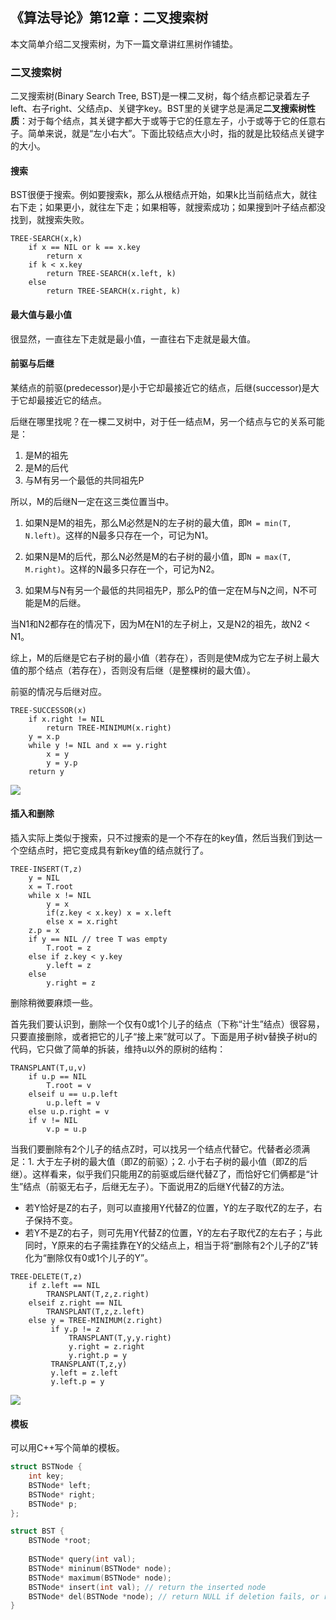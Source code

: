 ## 《算法导论》第12章：二叉搜索树

本文简单介绍二叉搜索树，为下一篇文章讲红黑树作铺垫。

### 二叉搜索树

二叉搜索树(Binary Search Tree, BST)是一棵二叉树，每个结点都记录着左子left、右子right、父结点p、关键字key。BST里的关键字总是满足**二叉搜索树性质**：对于每个结点，其关键字都大于或等于它的任意左子，小于或等于它的任意右子。简单来说，就是“左小右大”。下面比较结点大小时，指的就是比较结点关键字的大小。

#### 搜索

BST很便于搜索。例如要搜索k，那么从根结点开始，如果k比当前结点大，就往右下走；如果更小，就往左下走；如果相等，就搜索成功；如果搜到叶子结点都没找到，就搜索失败。

```pseudocode
TREE-SEARCH(x,k)
    if x == NIL or k == x.key
        return x
    if k < x.key
        return TREE-SEARCH(x.left, k)
    else
        return TREE-SEARCH(x.right, k)
```

#### 最大值与最小值

很显然，一直往左下走就是最小值，一直往右下走就是最大值。

#### 前驱与后继

某结点的前驱(predecessor)是小于它却最接近它的结点，后继(successor)是大于它却最接近它的结点。

后继在哪里找呢？在一棵二叉树中，对于任一结点M，另一个结点与它的关系可能是：

1. 是M的祖先
2. 是M的后代
3. 与M有另一个最低的共同祖先P

所以，M的后继N一定在这三类位置当中。

1. 如果N是M的祖先，那么M必然是N的左子树的最大值，即`M = min(T, N.left)`。这样的N最多只存在一个，可记为N1。

2. 如果N是M的后代，那么N必然是M的右子树的最小值，即`N = max(T, M.right)`。这样的N最多只存在一个，可记为N2。

3. 如果M与N有另一个最低的共同祖先P，那么P的值一定在M与N之间，N不可能是M的后继。

当N1和N2都存在的情况下，因为M在N1的左子树上，又是N2的祖先，故N2 < N1。

综上，M的后继是它右子树的最小值（若存在），否则是使M成为它左子树上最大值的那个结点（若存在），否则没有后继（是整棵树的最大值）。

前驱的情况与后继对应。

```pseudocode
TREE-SUCCESSOR(x)
    if x.right != NIL
        return TREE-MINIMUM(x.right)
    y = x.p
    while y != NIL and x == y.right
        x = y
        y = y.p
    return y
```
![](https://daichao1997.github.io/pic/itoa/ch12-bst-suc_pred.png)

#### 插入和删除

插入实际上类似于搜索，只不过搜索的是一个不存在的key值，然后当我们到达一个空结点时，把它变成具有新key值的结点就行了。

```pseudocode
TREE-INSERT(T,z)
    y = NIL
    x = T.root
    while x != NIL
        y = x
        if(z.key < x.key) x = x.left
        else x = x.right
    z.p = x
    if y == NIL // tree T was empty
        T.root = z
    else if z.key < y.key
        y.left = z
    else
        y.right = z
```

删除稍微要麻烦一些。

首先我们要认识到，删除一个仅有0或1个儿子的结点（下称“计生”结点）很容易，只要直接删除，或者把它的儿子“接上来”就可以了。下面是用子树v替换子树u的代码，它只做了简单的拆装，维持u以外的原树的结构：

```pseudocode
TRANSPLANT(T,u,v)
    if u.p == NIL
        T.root = v
    elseif u == u.p.left
        u.p.left = v
    else u.p.right = v
    if v != NIL
        v.p = u.p
```

当我们要删除有2个儿子的结点Z时，可以找另一个结点代替它。代替者必须满足：1. 大于左子树的最大值（即Z的前驱）；2. 小于右子树的最小值（即Z的后继）。这样看来，似乎我们只能用Z的前驱或后继代替Z了，而恰好它们俩都是“计生”结点（前驱无右子，后继无左子）。下面说用Z的后继Y代替Z的方法。

- 若Y恰好是Z的右子，则可以直接用Y代替Z的位置，Y的左子取代Z的左子，右子保持不变。
- 若Y不是Z的右子，则可先用Y代替Z的位置，Y的左右子取代Z的左右子；与此同时，Y原来的右子需挂靠在Y的父结点上，相当于将“删除有2个儿子的Z”转化为“删除仅有0或1个儿子的Y”。

```pseudocode
TREE-DELETE(T,z)
    if z.left == NIL
        TRANSPLANT(T,z,z.right)
    elseif z.right == NIL
        TRANSPLANT(T,z,z.left)
    else y = TREE-MINIMUM(z.right)
         if y.p != z
             TRANSPLANT(T,y,y.right)
             y.right = z.right
             y.right.p = y
         TRANSPLANT(T,z,y)
         y.left = z.left
         y.left.p = y
```

![](https://daichao1997.github.io/pic/itoa/ch12-bst-deletion.png)

#### 模板

可以用C++写个简单的模板。

```cpp
struct BSTNode {
    int key;
    BSTNode* left;
    BSTNode* right;
    BSTNode* p;
};

struct BST {
    BSTNode *root;
    
    BSTNode* query(int val);
    BSTNode* mininum(BSTNode* node);
    BSTNode* maximum(BSTNode* node);
    BSTNode* insert(int val); // return the inserted node
    BSTNode* del(BSTNode *node); // return NULL if deletion fails, or return a pointer pointing to the original place in the tree where node was deleted
}
```

